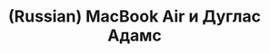 ---
layout: default
category: mega
lang: en
title: (Russian) MacBook Air и Дуглас Адамс
slug: macbookair-douglas-adams
tags: apple fun reading 
postid: 241
translated: no
---